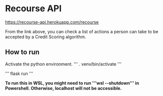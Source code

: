 # Recourse API

https://recourse-api.herokuapp.com/recourse

From the link above, you can check a list of actions a person can take to be accepted by a Credit Scoring algorithm.

## How to run

Activate the python environment.
'''
. venv/bin/activate
'''

'''
flask run
'''

**To run this in WSL, you might need to run '''wsl --shutdown''' in Powershell. Otherwise, localhost will not be accessible.**